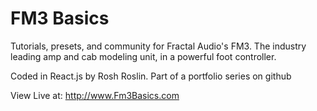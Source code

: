 # FM3 Basics

Tutorials, presets, and community for Fractal Audio's FM3. The industry leading amp and cab modeling unit, in a powerful foot controller.

Coded in React.js by Rosh Roslin. Part of a portfolio series on github

View Live at: http://www.Fm3Basics.com
